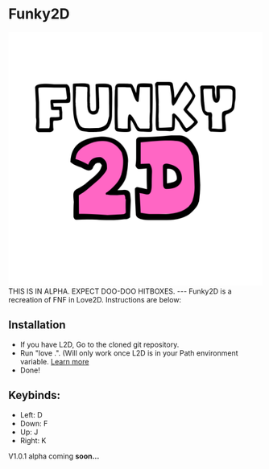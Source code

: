# Funky2D
<img src="Funky.png">
THIS IS IN ALPHA. EXPECT DOO-DOO HITBOXES.
---
Funky2D is a recreation of FNF in Love2D. Instructions are below:

## Installation
- If you have L2D, Go to the cloned git repository.
- Run "love .". (Will only work once L2D is in your Path environment variable. <a href="https://windowsloop.com/how-to-add-to-windows-path/#:~:text=Add%20directory%20or%20program%20to%20Windows%20PATH%201,full%20directory%20path%20of%20the%20program.%20More%20items">Learn more</a>
- Done!

## Keybinds:
- Left: D
- Down: F
- Up: J
- Right: K

V1.0.1 alpha coming **soon...**
